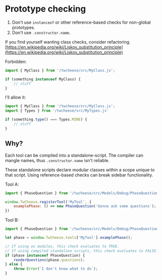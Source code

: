 # Prototype checking

1. Don't use `instanceof` or other reference-based checks for non-global prototypes.
2. Don't use `.constructor.name`.

If you find yourself wanting class checks, consider refactoring.\
[https://en.wikipedia.org/wiki/Liskov_substitution_principle](https://en.wikipedia.org/wiki/Liskov_substitution_principle)


Forbidden:
```javascript
import { MyClass } from '/twcheese/src/MyClass.js';

if (something instanceof MyClass) {
    // stuff
}
```

I'll allow it:
```javascript
import { MyClass } from '/twcheese/src/MyClass.js';
import { Types } from '/twcheese/src/MyTypes.js'

if (something.type() === Types.MINE) {
    // stuff
}
```


## Why?
Each tool can be compiled into a standalone-script.
The compiler can mangle names, thus `.constructor.name` isn't reliable.

These standalone scripts declare modular classes within a scope unique to that script.
Using reference-based checks can break sidebar functionality.

Tool A:
```javascript
import { PhaseQuestion } from '/twcheese/src/Models/Debug/PhaseQuestion.js';

window.TwCheese.registerTool('MyTool', {
    examplePhase: () => new PhaseQuestion('Gonna ask some questions');
})

```

Tool B:
```javascript
import { PhaseQuestion } from '/twcheese/src/Models/Debug/PhaseQuestion.js';

let phase = window.TwCheese.tools['MyTool'].examplePhase();

// If using es modules, this check evaluates to TRUE.
// If using compiled standalone scripts, this check evaluates to FALSE.
if (phase instanceof PhaseQuestion) {
    renderQuestions(phase.questions);
} else {
    throw Error(`I don't know what to do`);
}
```

